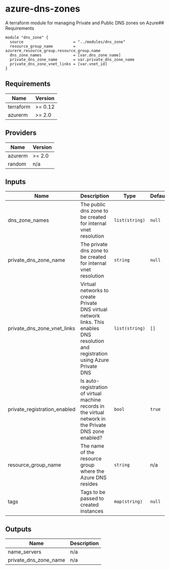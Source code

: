# azure-dns-zones

A terraform module for managing Private and Public DNS zones on Azure## Requirements

```hcl
module "dns_zone" {
  source                      = "../modules/dns_zone"
  resource_group_name         = azurerm_resource_group.resource_group.name
  dns_zone_names              = [var.dns_zone_name]
  private_dns_zone_name       = var.private_dns_zone_name
  private_dns_zone_vnet_links = [var.vnet_id]
}
```

## Requirements
| Name | Version |
|------|---------|
| terraform | >= 0.12 |
| azurerm | >= 2.0 |

## Providers

| Name | Version |
|------|---------|
| azurerm | >= 2.0 |
| random | n/a |

## Inputs

| Name | Description | Type | Default | Required |
|------|-------------|------|---------|:--------:|
| dns\_zone\_names | The public dns zone to be created for internal vnet resolution | `list(string)` | `null` | no |
| private\_dns\_zone\_name | The private dns zone to be created for internal vnet resolution | `string` | `null` | no |
| private\_dns\_zone\_vnet\_links | Virtual networks to create Private DNS virtual network links. This enables DNS resolution and registration using Azure Private DNS | `list(string)` | `[]` | no |
| private\_registration\_enabled | Is auto-registration of virtual machine records in the virtual network in the Private DNS zone enabled? | `bool` | `true` | no |
| resource\_group\_name | The name of the resource group where the Azure DNS resides | `string` | n/a | yes |
| tags | Tags to be passed to created instances | `map(string)` | `null` | no |

## Outputs

| Name | Description |
|------|-------------|
| name\_servers | n/a |
| private\_dns\_zone\_name | n/a |
